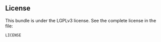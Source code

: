 ## License

This bundle is under the LGPLv3 license. See the complete license in the file:

    LICENSE

